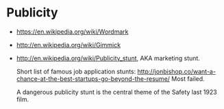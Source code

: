 # Publicity

-   <https://en.wikipedia.org/wiki/Wordmark>

-   <http://en.wikipedia.org/wiki/Gimmick>

-   <http://en.wikipedia.org/wiki/Publicity_stunt>, AKA marketing stunt.

    Short list of famous job application stunts: <http://jonbishop.co/want-a-chance-at-the-best-startups-go-beyond-the-resume/> Most failed.

    A dangerous publicity stunt is the central theme of the Safety last 1923 film.
